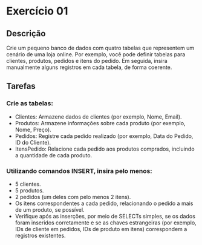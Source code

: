 # Exercício 01

## Descrição

Crie um pequeno banco de dados com quatro tabelas que representem um cenário de uma loja online. Por exemplo, você pode definir tabelas para clientes, produtos, pedidos e itens do pedido. Em seguida, insira manualmente alguns registros em cada tabela, de forma coerente.

## Tarefas

### Crie as tabelas:

- Clientes: Armazene dados de clientes (por exemplo, Nome, Email).
- Produtos: Armazene informações sobre cada produto (por exemplo, Nome, Preço).
- Pedidos: Registre cada pedido realizado (por exemplo, Data do Pedido, ID do Cliente).
- ItensPedido: Relacione cada pedido aos produtos comprados, incluindo a quantidade de cada produto.

### Utilizando comandos INSERT, insira pelo menos:

- 5 clientes.
- 5 produtos.
- 2 pedidos (um deles com pelo menos 2 itens).
- Os itens correspondentes a cada pedido, relacionando o pedido a mais de um produto, se possível.
- Verifique após as inserções, por meio de SELECTs simples, se os dados foram inseridos corretamente e se as chaves estrangeiras (por exemplo, IDs de cliente em pedidos, IDs de produto em itens) correspondem a registros existentes.
